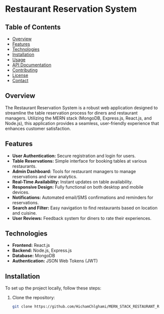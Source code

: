 # Restaurant Reservation System

## Table of Contents
- [Overview](#overview)
- [Features](#features)
- [Technologies](#technologies)
- [Installation](#installation)
- [Usage](#usage)
- [API Documentation](#api-documentation)
- [Contributing](#contributing)
- [License](#license)
- [Contact](#contact)

## Overview
The Restaurant Reservation System is a robust web application designed to streamline the table reservation process for diners and restaurant managers. Utilizing the MERN stack (MongoDB, Express.js, React.js, and Node.js), this application provides a seamless, user-friendly experience that enhances customer satisfaction.

## Features
- **User Authentication:** Secure registration and login for users.
- **Table Reservations:** Simple interface for booking tables at various restaurants.
- **Admin Dashboard:** Tools for restaurant managers to manage reservations and view analytics.
- **Real-Time Availability:** Instant updates on table availability.
- **Responsive Design:** Fully functional on both desktop and mobile devices.
- **Notifications:** Automated email/SMS confirmations and reminders for reservations.
- **Search and Filter:** Easy navigation to find restaurants based on location and cuisine.
- **User Reviews:** Feedback system for diners to rate their experiences.

## Technologies
- **Frontend:** React.js
- **Backend:** Node.js, Express.js
- **Database:** MongoDB
- **Authentication:** JSON Web Tokens (JWT)

## Installation
To set up the project locally, follow these steps:

1. Clone the repository:
   ```bash
   git clone https://github.com/HichamChlghami/MERN_STACK_RESTAURANT_RESERVATION.git
